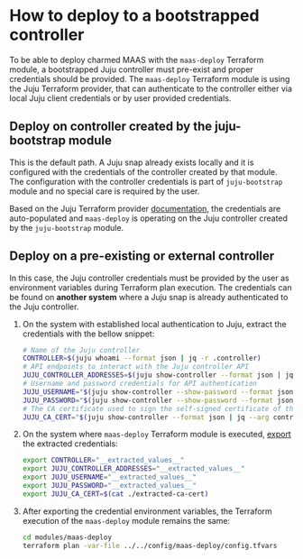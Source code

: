 # How to deploy to a bootstrapped controller

To be able to deploy charmed MAAS with the `maas-deploy` Terraform module, a bootstrapped Juju controller must pre-exist and proper credentials should be provided. The `maas-deploy` Terraform module is using the Juju Terraform provider, that can authenticate to the controller either via local Juju client credentials or by user provided credentials.

## Deploy on controller created by the juju-bootstrap module

This is the default path. A Juju snap already exists locally and it is configured with the credentials of the controller created by that module. The configuration with the controller credentials is part of `juju-bootstrap` module and no special care is required by the user.

Based on the Juju Terraform provider [documentation](https://registry.terraform.io/providers/juju/juju/latest/docs#populated-by-the-provider-via-the-juju-cli-client), the credentials are auto-populated and `maas-deploy` is operating on the Juju controller created by the `juju-bootstrap` module.

## Deploy on a pre-existing or external controller

In this case, the Juju controller credentials must be provided by the user as environment variables during Terraform plan execution. The credentials can be found on **another system** where a Juju snap is already authenticated to the Juju controller.

1. On the system with established local authentication to Juju, extract the credentials with the bellow snippet:

    ```bash
    # Name of the Juju controller
    CONTROLLER=$(juju whoami --format json | jq -r .controller)
    # API endpoints to interact with the Juju controller API
    JUJU_CONTROLLER_ADDRESSES=$(juju show-controller --format json | jq --arg controller "$CONTROLLER" -r '.[$controller].details.["api-endpoints"] | join(",")')
    # Username and password credentials for API authentication
    JUJU_USERNAME="$(juju show-controller --show-password --format json | jq --arg controller "$CONTROLLER" -r '.[$controller].account.user')"
    JUJU_PASSWORD="$(juju show-controller --show-password --format json | jq --arg controller "$CONTROLLER" -r '.[$controller].account.password')"
    # The CA certificate used to sign the self-signed certificate of the Juju controller
    JUJU_CA_CERT="$(juju show-controller --format json | jq --arg controller "$CONTROLLER" -r '.[$controller].details.["ca-cert"]')"
    ```

1. On the system where `maas-deploy` Terraform module is executed, [export](https://registry.terraform.io/providers/juju/juju/latest/docs#environment-variables) the extracted credentials:

    ```bash
    export CONTROLLER="__extracted_values__"
    export JUJU_CONTROLLER_ADDRESSES="__extracted_values__"
    export JUJU_USERNAME="__extracted_values__"
    export JUJU_PASSWORD="__extracted_values__"
    export JUJU_CA_CERT=$(cat ./extracted-ca-cert)
    ```

1. After exporting the credential environment variables, the Terraform execution of the `maas-deploy` module remains the same:

    ```bash
    cd modules/maas-deploy
    terraform plan -var-file ../../config/maas-deploy/config.tfvars
    ```
